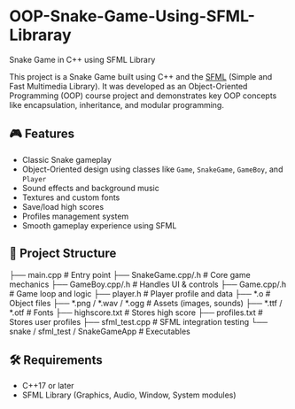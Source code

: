 # OOP-Snake-Game-Using-SFML-Libraray
Snake Game in C++ using SFML Library

This project is a Snake Game built using C++ and the [SFML](https://www.sfml-dev.org/) (Simple and Fast Multimedia Library). 
It was developed as an Object-Oriented Programming (OOP) course project and demonstrates key OOP concepts like encapsulation, inheritance, and modular programming.

## 🎮 Features

- Classic Snake gameplay
- Object-Oriented design using classes like `Game`, `SnakeGame`, `GameBoy`, and `Player`
- Sound effects and background music
- Textures and custom fonts
- Save/load high scores
- Profiles management system
- Smooth gameplay experience using SFML


## 📁 Project Structure
├── main.cpp # Entry point
├── SnakeGame.cpp/.h # Core game mechanics
├── GameBoy.cpp/.h # Handles UI & controls
├── Game.cpp/.h # Game loop and logic
├── player.h # Player profile and data
├── *.o # Object files
├── *.png / *.wav / *.ogg # Assets (images, sounds)
├── *.ttf / *.otf # Fonts
├── highscore.txt # Stores high score
├── profiles.txt # Stores user profiles
├── sfml_test.cpp # SFML integration testing
└── snake / sfml_test / SnakeGameApp # Executables

## 🛠️ Requirements
- C++17 or later
- SFML Library (Graphics, Audio, Window, System modules)
  
